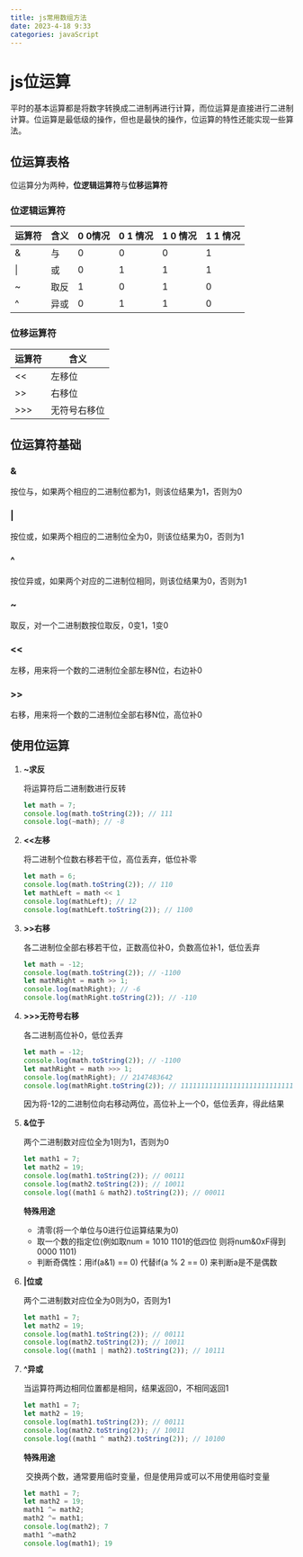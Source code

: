 ```yaml
---
title: js常用数组方法
date: 2023-4-18 9:33
categories: javaScript
---
```


# js位运算

平时的基本运算都是将数字转换成二进制再进行计算，而位运算是直接进行二进制计算。位运算是最低级的操作，但也是最快的操作，位运算的特性还能实现一些算法。

## 位运算表格

位运算分为两种，**位逻辑运算符**与**位移运算符**

### 位逻辑运算符

| 运算符 | 含义 | 0 0情况 | 0 1 情况 | 1 0 情况 | 1 1 情况 |
| ------ | ---- | ------- | -------- | -------- | -------- |
| &      | 与   | 0       | 0        | 0        | 1        |
| \|     | 或   | 0       | 1        | 1        | 1        |
| ~      | 取反 | 1       | 0        | 1        | 0        |
| ^      | 异或 | 0       | 1        | 1        | 0        |

### 位移运算符

| 运算符 | 含义         |
| ------ | ------------ |
| <<     | 左移位       |
| >>     | 右移位       |
| >>>    | 无符号右移位 |

## 位运算符基础

### &

按位与，如果两个相应的二进制位都为1，则该位结果为1，否则为0

### |

按位或，如果两个相应的二进制位全为0，则该位结果为0，否则为1

### ^

按位异或，如果两个对应的二进制位相同，则该位结果为0，否则为1

### ~

取反，对一个二进制数按位取反，0变1，1变0

### <<

左移，用来将一个数的二进制位全部左移N位，右边补0

### >>

右移，用来将一个数的二进制位全部右移N位，高位补0

## 使用位运算

1. **~求反**

   将运算符后二进制数进行反转

   ```js
   let math = 7; 
   console.log(math.toString(2)); // 111
   console.log(~math); // -8
   ```

2. **<<左移**

   将二进制个位数右移若干位，高位丢弃，低位补零

   ```js
   let math = 6;
   console.log(math.toString(2)); // 110
   let mathLeft = math << 1
   console.log(mathLeft); // 12
   console.log(mathLeft.toString(2)); // 1100
   ```

3. **\>>右移**

   各二进制位全部右移若干位，正数高位补0，负数高位补1，低位丢弃

   ```js
   let math = -12;
   console.log(math.toString(2)); // -1100
   let mathRight = math >> 1;
   console.log(mathRight); // -6
   console.log(mathRight.toString(2)); // -110
   ```

4. **\>\>\>无符号右移**

   各二进制高位补0，低位丢弃

   ```js
   let math = -12;
   console.log(math.toString(2)); // -1100
   let mathRight = math >>> 1;
   console.log(mathRight); // 2147483642
   console.log(mathRight.toString(2)); // 1111111111111111111111111111010
   ```

   因为将-12的二进制位向右移动两位，高位补上一个0，低位丢弃，得此结果

5. **&位于**

   两个二进制数对应位全为1则为1，否则为0

   ```js
   let math1 = 7;
   let math2 = 19;
   console.log(math1.toString(2)); // 00111
   console.log(math2.toString(2)); // 10011
   console.log((math1 & math2).toString(2)); // 00011
   ```

   **特殊用途**

   - 清零(将一个单位与0进行位运算结果为0)
   - 取一个数的指定位(例如取num = 1010 1101的低四位 则将num&0xF得到0000 1101)
   - 判断奇偶性：用if(a&1) == 0) 代替if(a % 2 == 0) 来判断a是不是偶数

6. **|位或**

   两个二进制数对应位全为0则为0，否则为1

   ```js
   let math1 = 7;
   let math2 = 19;
   console.log(math1.toString(2)); // 00111
   console.log(math2.toString(2)); // 10011
   console.log((math1 | math2).toString(2)); // 10111
   ```

7. **^异或**

   当运算符两边相同位置都是相同，结果返回0，不相同返回1

   ```js
   let math1 = 7;
   let math2 = 19;
   console.log(math1.toString(2)); // 00111
   console.log(math2.toString(2)); // 10011
   console.log((math1 ^ math2).toString(2)); // 10100
   ```

   **特殊用途**

   ​	交换两个数，通常要用临时变量，但是使用异或可以不用使用临时变量

   ```js
   let math1 = 7;
   let math2 = 19;
   math1 ^= math2;
   math2 ^= math1;
   console.log(math2); 7
   math1 ^=math2
   console.log(math1); 19
   ```

   